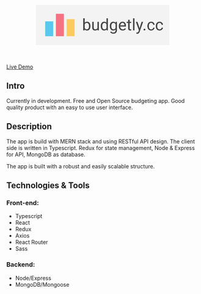 <p align="center">
  <img src="client/src/assets/logo.png" width="350" />
</p>

<img src=""/>

[Live Demo]()

## Intro

Currently in development. Free and Open Source budgeting app. Good quality product with an easy to use user interface.

## Description

The app is build with MERN stack and using RESTful API design. The client side is written in Typescript. Redux for state management, Node & Express for API, MongoDB as database.

The app is built with a robust and easily scalable structure.

## Technologies & Tools

### Front-end:

- Typescript
- React
- Redux
- Axios
- React Router
- Sass

### Backend:

- Node/Express
- MongoDB/Mongoose
